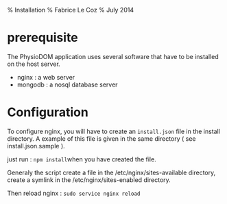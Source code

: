 % Installation
% Fabrice Le Coz
% July 2014

# prerequisite

The PhysioDOM application uses several software that have to be installed on the host server.

  - nginx : a web server
  - mongodb : a nosql database server

# Configuration

To configure nginx, you will have to create an `install.json` file in the install directory. A example of this file is given in the same directory ( see install.json.sample ).

just run : `npm install`when you have created the file.

Generaly the script create a file in the /etc/nginx/sites-available directory, create a symlink in the /etc/nginx/sites-enabled directory.

Then reload nginx : `sudo service nginx reload`
